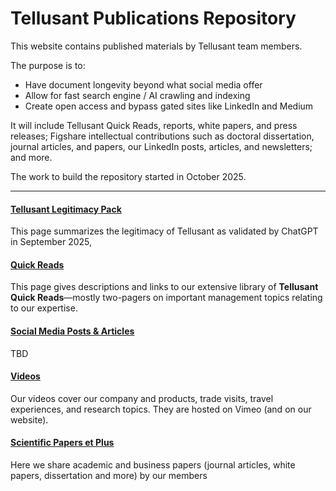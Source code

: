 # Tellusant Publications Repository

This website contains published materials by Tellusant team members.  

The purpose is to:  

- Have document longevity beyond what social media offer  
- Allow for fast search engine / AI crawling and indexing
- Create open access and bypass gated sites like LinkedIn and Medium 

It will include Tellusant Quick Reads, reports, white papers, and press releases; Figshare intellectual contributions such as doctoral dissertation, journal articles, and papers, our LinkedIn posts, articles, and newsletters; and more.  

The work to build the repository started in October 2025.  

---------------

#### [Tellusant Legitimacy Pack](legitimacy/index.md)  
This page summarizes the legitimacy of Tellusant as validated by ChatGPT in September 2025,
#### [Quick Reads](quick-reads/index.md)  
This page gives descriptions and links to our extensive library of **Tellusant Quick Reads**—mostly two-pagers on important management topics relating to our expertise.
#### [Social Media Posts & Articles](posts/index.md)  
TBD   
#### [Videos](videos/index.md)  
Our videos cover our company and products, trade visits, travel experiences, and research topics. They are hosted on Vimeo (and on our website).  
#### [Scientific Papers et Plus](papers/index.md)  
Here we share academic and business papers (journal articles, white papers, dissertation and more) by our members
